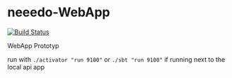 # neeedo-WebApp

[![Build Status](https://travis-ci.org/HTW-Projekt-2014-Commercetools/neeedo-WebApp.svg?branch=master)](https://travis-ci.org/HTW-Projekt-2014-Commercetools/neeedo-WebApp)

WebApp Prototyp

run with `./activator "run 9100"` or `./sbt "run 9100"` if running next to the local api app
